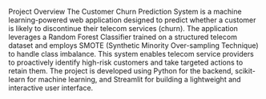 Project Overview
The Customer Churn Prediction System is a machine learning-powered web application designed to predict whether a customer is likely to discontinue their telecom services (churn). The application leverages a Random Forest Classifier trained on a structured telecom dataset and employs SMOTE (Synthetic Minority Over-sampling Technique) to handle class imbalance. This system enables telecom service providers to proactively identify high-risk customers and take targeted actions to retain them.
The project is developed using Python for the backend, scikit-learn for machine learning, and Streamlit for building a lightweight and interactive user interface.

